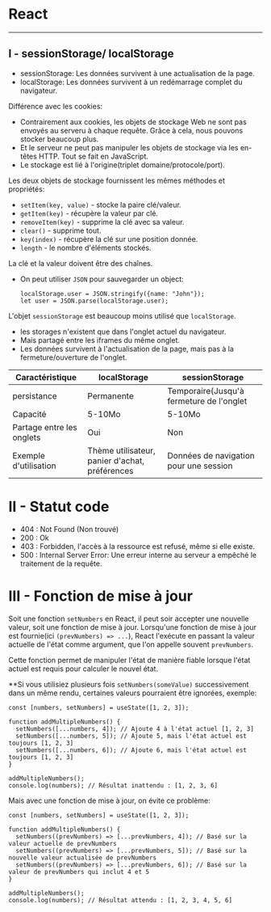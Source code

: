 # React
***
## I - sessionStorage/ localStorage
* sessionStorage: Les données survivent à une actualisation de la page.
* localStorage: Les données survivent à un redémarrage complet du navigateur.

Différence avec les cookies:
* Contrairement aux cookies, les objets de stockage Web ne sont pas envoyés au serveru à chaque requête. Grâce à cela, nous pouvons stocker beaucoup plus.
* Et le serveur ne peut pas manipuler les objets de stockage via les en-têtes HTTP. Tout se fait en JavaScript.
* Le stockage est lié à l'origine(triplet domaine/protocole/port). 

Les deux objets de stockage fournissent les mêmes méthodes et propriétés:
* ``setItem(key, value)`` - stocke la paire clé/valeur.
* ``getItem(key)`` - récupère la valeur par clé.
* ``removeItem(key)`` - supprime la clé avec sa valeur.
* ``clear()`` - supprime tout.
* ``key(index)`` - récupère la clé sur une position donnée.
* ``length`` - le nombre d'éléments stockés.

La clé et la valeur doivent être des chaînes.
* On peut utiliser ``JSON`` pour sauvegarder un object:
    ````
    localStorage.user = JSON.stringify({name: "John"});
    let user = JSON.parse(localStorage.user);
    ````

L'objet ``sessionStorage`` est beaucoup moins utilisé que ``localStorage``.
* les storages n'existent que dans l'onglet actuel du navigateur.
* Mais partagé entre les iframes du même onglet.
* Les données survivent à l'actualisation de la page, mais pas à la fermeture/ouverture de l'onglet.

|Caractéristique|localStorage|sessionStorage|
|---|---|---|
|persistance|Permanente|Temporaire(Jusqu'à fermeture de l'onglet|
|Capacité|5-10Mo|5-10Mo|
|Partage entre les onglets|Oui|Non|
|Exemple d'utilisation|Thème utilisateur, panier d'achat, préférences|Données de navigation pour une session|

# II - Statut code
* 404 : Not Found (Non trouvé)
* 200 : Ok
* 403 : Forbidden, l'accès à la ressource est refusé, même si elle existe.
* 500 : Internal Server Error: Une erreur interne au serveur a empêché le traitement de la requête.

# III - Fonction de mise à jour
Soit une fonction ``setNumbers`` en React, il peut soir accepter une nouvelle valeur, soit une fonction de mise à jour.
Lorsqu'une fonction de mise à jour est fournie(ici ``(prevNumbers) => ...``), React l'exécute en passant la valeur actuelle de l'état comme argument, que l'on appelle souvent ``prevNumbers``.

Cette fonction permet de manipuler l'état de manière fiable lorsque l'état actuel est requis pour calculer le nouvel état.

**Si vous utilisiez plusieurs fois ``setNumbers(someValue)`` successivement dans un même rendu, certaines valeurs pourraient être ignorées, exemple:
````JS
const [numbers, setNumbers] = useState([1, 2, 3]);

function addMultipleNumbers() {
  setNumbers([...numbers, 4]); // Ajoute 4 à l'état actuel [1, 2, 3]
  setNumbers([...numbers, 5]); // Ajoute 5, mais l'état actuel est toujours [1, 2, 3]
  setNumbers([...numbers, 6]); // Ajoute 6, mais l'état actuel est toujours [1, 2, 3]
}

addMultipleNumbers();
console.log(numbers); // Résultat inattendu : [1, 2, 3, 6]
````
Mais avec une fonction de mise à jour, on évite ce problème:
````JS
const [numbers, setNumbers] = useState([1, 2, 3]);

function addMultipleNumbers() {
  setNumbers((prevNumbers) => [...prevNumbers, 4]); // Basé sur la valeur actuelle de prevNumbers
  setNumbers((prevNumbers) => [...prevNumbers, 5]); // Basé sur la nouvelle valeur actualisée de prevNumbers
  setNumbers((prevNumbers) => [...prevNumbers, 6]); // Basé sur la valeur de prevNumbers qui inclut 4 et 5
}

addMultipleNumbers();
console.log(numbers); // Résultat attendu : [1, 2, 3, 4, 5, 6]
````



